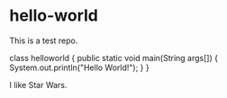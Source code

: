 # hello-world
This is a test repo.

class helloworld {
  public static void main(String args[]) {
    System.out.println("Hello World!");
  }
}

I like Star Wars.
